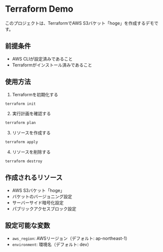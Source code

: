 # Terraform Demo

このプロジェクトは、TerraformでAWS S3バケット「hoge」を作成するデモです。

## 前提条件

- AWS CLIが設定済みであること
- Terraformがインストール済みであること

## 使用方法

1. Terraformを初期化する
```bash
terraform init
```

2. 実行計画を確認する
```bash
terraform plan
```

3. リソースを作成する
```bash
terraform apply
```

4. リソースを削除する
```bash
terraform destroy
```

## 作成されるリソース

- AWS S3バケット「hoge」
- バケットのバージョニング設定
- サーバーサイド暗号化設定
- パブリックアクセスブロック設定

## 設定可能な変数

- `aws_region`: AWSリージョン（デフォルト: ap-northeast-1）
- `environment`: 環境名（デフォルト: dev）
